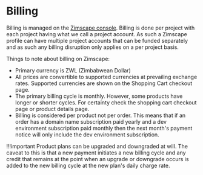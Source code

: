 # Billing

Billing is managed on the [Zimscape console](console.md). Billing is done per project with each project having
what we call a project account.
As such a Zimscape profile can have multiple project accounts that can be funded separately and as such 
any billing disruption only applies on a per project basis.

Things to note about billing on Zimscape:
 
- Primary currency is ZWL (Zimbabwean Dollar)
- All prices are convertible to supported currencies at prevailing exchange rates. Supported currencies
are shown on the Shopping Cart checkout page.
- The primary billing cycle is monthly. However, some products have longer or shorter cycles. For certainty
check the shopping cart checkout page or product details page. 
- Billing is considered per product not per order. This means that if an order has a domain name subscription 
paid yearly and a dev environment subscription paid monthly then the next month's payment notice will only 
include the dev environment subscription.

!!!important
    Product plans can be upgraded and downgraded at will. The caveat to this is that a new payment initiates a
    new billing cycle and any credit that remains at the point when an upgrade or downgrade occurs is added 
    to the new billing cycle at the new plan's daily charge rate.
